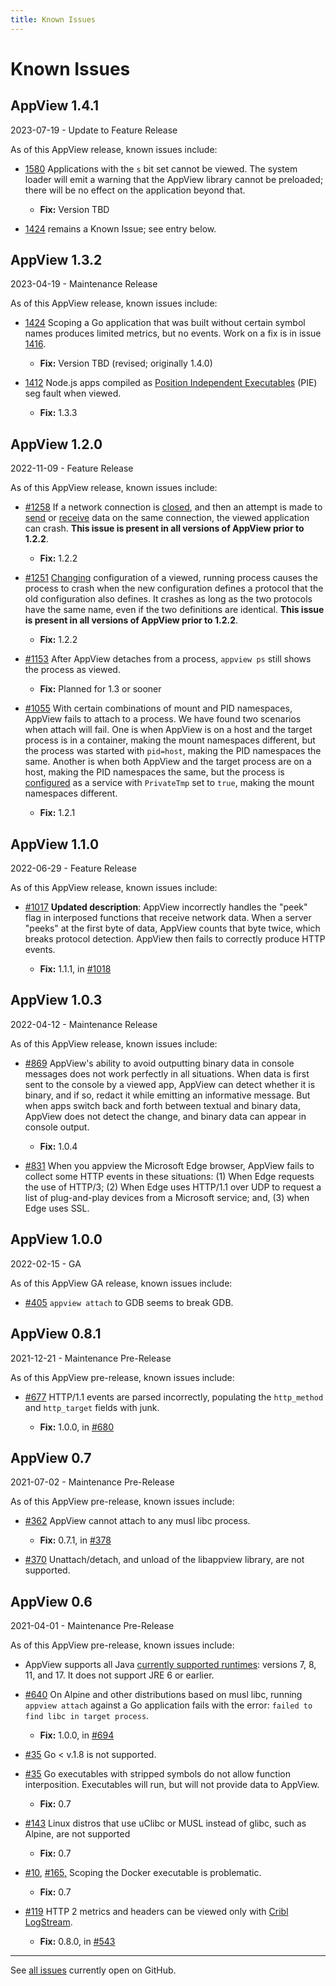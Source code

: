 ```yaml
---
title: Known Issues
---
```


# Known Issues

## AppView 1.4.1

2023-07-19 - Update to Feature Release

As of this AppView release, known issues include:

- [1580](https://github.com/criblio/appview/issues/1580) Applications with the `s` bit set cannot be viewed. The system loader will emit a warning that the AppView library cannot be preloaded; there will be no effect on the application beyond that.

  - **Fix:** Version TBD

- [1424](https://github.com/criblio/appview/issues/1424) remains a Known Issue; see entry below.

## AppView 1.3.2

2023-04-19 - Maintenance Release

As of this AppView release, known issues include:

- [1424](https://github.com/criblio/appview/issues/1424) Scoping a Go application that was built without certain symbol names produces limited metrics, but no events. Work on a fix is in issue [1416](https://github.com/criblio/appview/issues/1416).

  - **Fix:** Version TBD (revised; originally 1.4.0)

- [1412](https://github.com/criblio/appview/issues/1412) Node.js apps compiled as [Position Independent Executables](https://www.redhat.com/en/blog/position-independent-executables-pie) (PIE) seg fault when viewed.

  - **Fix:** 1.3.3

## AppView 1.2.0

2022-11-09 - Feature Release

As of this AppView release, known issues include:

- [#1258](https://github.com/criblio/appview/issues/1258) If a network connection is [closed](/docs/schema-reference#eventnetclose), and then an attempt is made to [send](/docs/schema-reference#eventnettx) or [receive](/docs/schema-reference#eventnetrx) data on the same connection, the viewed application can crash. <strong> This issue is present in all versions of AppView prior to 1.2.2</strong>.

  - **Fix:** 1.2.2

- [#1251](https://github.com/criblio/appview/issues/1251) [Changing](/docs/troubleshooting#dynamic-configuration) configuration of a viewed, running process causes the process to crash when the new configuration defines a protocol that the old configuration also defines. It crashes as long as the two protocols have the same name, even if the two definitions are identical. <strong> This issue is present in all versions of AppView prior to 1.2.2</strong>.

  - **Fix:** 1.2.2

- [#1153](https://github.com/criblio/appview/issues/1153) After AppView detaches from a process, `appview ps` still shows the process as viewed.

  - **Fix:** Planned for 1.3 or sooner

- [#1055](https://github.com/criblio/appview/issues/1055) With certain combinations of mount and PID namespaces, AppView fails to attach to a process. We have found two scenarios when attach will fail. One is when AppView is on a host and the target process is in a container, making the mount namespaces different, but the process was started with `pid=host`, making the PID namespaces the same. Another is when both AppView and the target process are on a host, making the PID namespaces the same, but the process is [configured](https://www.freedesktop.org/software/systemd/man/systemd.exec.html#PrivateTmp=) as a service with `PrivateTmp` set to `true`, making the mount namespaces different.

  - **Fix:** 1.2.1

## AppView 1.1.0

2022-06-29 - Feature Release

As of this AppView release, known issues include:

- [#1017](https://github.com/criblio/appview/issues/1017) **Updated description**: AppView incorrectly handles the "peek" flag in interposed functions that receive network data. When a server "peeks" at the first byte of data, AppView counts that byte twice, which breaks protocol detection. AppView then fails to correctly produce HTTP events.

  - **Fix:** 1.1.1, in [#1018](https://github.com/criblio/appview/issues/1018)

## AppView 1.0.3

2022-04-12 - Maintenance Release

As of this AppView release, known issues include:

- [#869](https://github.com/criblio/appview/issues/869) AppView's ability to avoid outputting binary data in console messages does not work perfectly in all situations. When data is first sent to the console by a viewed app, AppView can detect whether it is binary, and if so, redact it while emitting an informative message. But when apps switch back and forth between textual and binary data, AppView does not detect the change, and binary data can appear in console output.

  - **Fix:** 1.0.4
  
- [#831](https://github.com/criblio/appview/issues/831) When you appview the Microsoft Edge browser, AppView fails to collect some HTTP events in these situations: (1) When Edge requests the use of HTTP/3; (2) When Edge uses HTTP/1.1 over UDP to request a list of plug-and-play devices from a Microsoft service; and, (3) when Edge uses SSL.  

## AppView 1.0.0

2022-02-15 - GA

As of this AppView GA release, known issues include:

- [#405](https://github.com/criblio/appview/issues/405) `appview attach` to GDB seems to break GDB.

## AppView 0.8.1

2021-12-21 - Maintenance Pre-Release

As of this AppView pre-release, known issues include:

- [#677](https://github.com/criblio/appview/issues/677) HTTP/1.1 events are parsed incorrectly, populating the `http_method` and `http_target` fields with junk.

  - **Fix:** 1.0.0, in [#680](https://github.com/criblio/appview/issues/680)  

## AppView 0.7

2021-07-02 - Maintenance Pre-Release

As of this AppView pre-release, known issues include:

- [#362](https://github.com/criblio/appview/issues/362) AppView cannot attach to any musl libc process.

  - **Fix:** 0.7.1, in [#378](https://github.com/criblio/appview/issues/378)  

- [#370](https://github.com/criblio/appview/issues/370) Unattach/detach, and unload of the libappview library, are not supported.

## AppView 0.6

2021-04-01 - Maintenance Pre-Release

As of this AppView pre-release, known issues include:

- AppView supports all Java [currently supported runtimes](https://dev.java/download/releases/): versions 7, 8, 11, and 17. It does not support JRE 6 or earlier.

- [#640](https://github.com/criblio/appview/issues/640) On Alpine and other distributions based on musl libc, running `appview attach` against a Go application fails with the error: `failed to find libc in target process`.

  - **Fix:** 1.0.0, in [#694](https://github.com/criblio/appview/issues/694)

- [#35](https://github.com/criblio/appview/issues/35) Go < v.1.8 is not supported.

- [#35](https://github.com/criblio/appview/issues/35) Go executables with stripped symbols do not allow function interposition. Executables will run, but will not provide data to AppView.
  - **Fix:** 0.7

- [#143](https://github.com/criblio/appview/issues/143) Linux distros that use uClibc or MUSL instead of glibc, such as Alpine, are not supported
  - **Fix:** 0.7

- [#10](https://github.com/criblio/appview/issues/10), [#165,](https://github.com/criblio/appview/issues/165) Scoping the Docker executable is problematic.
  - **Fix:** 0.7

- [#119](https://github.com/criblio/appview/issues/119) HTTP 2 metrics and headers can be viewed only with [Cribl LogStream](https://cribl.io/product/).

  - **Fix:** 0.8.0, in [#543](https://github.com/criblio/appview/issues/543) 

<hr>

See [all issues](https://github.com/criblio/appview/issues) currently open on GitHub.